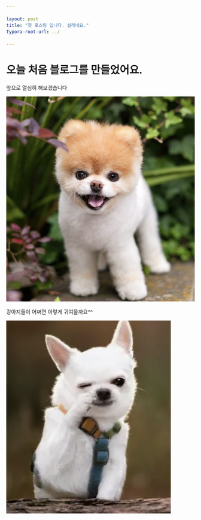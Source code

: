 ```yaml
---

layout: post
title: "첫 포스팅 입니다. 설레네요."
Typora-root-url: ../

---
```






# 오늘 처음 블로그를 만들었어요.
앞으로 열심히 해보겠습니다

![image-20241010002439495](/2024-10-09-first/image-20241010002439495.png)

강아지들이 어쩌면 이렇게 귀여울까요^^

![image-20241010002509939](/2024-10-09-first/image-20241010002509939.png)

